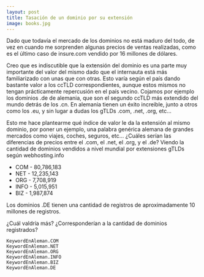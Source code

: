 ```yaml
---
layout: post
title: Tasación de un dominio por su extensión
image: books.jpg
---
```


Dado que todavía el mercado de los dominios no está maduro del todo, de vez en cuando me sorprenden algunas precios de ventas realizadas, como es el último caso de insure.com vendido por 16 millones de dólares.

Creo que es indiscutible que la extensión del dominio es una parte muy importante del valor del mismo dado que el internauta está más familiarizado con unas que con otras. Esto varía según el país dando bastante valor a los ccTLD correspondientes, aunque estos mismos no tengan prácticamente repercusión en el país vecino. Cojamos por ejemplo los dominios .de de alemania, que son el segundo ccTLD más extendido del mundo detrás de los .cn. En alemania tienen un éxito increible, junto a otros como los .eu, y sin lugar a dudas los gTLDs .com, .net, .org, etc...

Esto me hace plantearme qué índice de valor le da la extensión al mismo dominio, por poner un ejemplo, una palabra genérica alemana de grandes mercados como viajes, coches, seguros, etc... ¿Cuáles serían las diferencias de precios entre el .com, el .net, el .org, y el .de? Viendo la cantidad de dominios vendidos a nivel mundial por extensiones gTLDs según webhosting.info

- COM - 80,786,183
- NET - 12,235,143
- ORG - 7,708,919
- INFO - 5,015,951
- BIZ - 1,987,874

Los dominios .DE tienen una cantidad de registros de aproximadamente 10 millones de registros.

¿Cuál valdría más? ¿Corresponderían a la cantidad de dominios registrados?

	KeywordEnAleman.COM
	KeywordEnAleman.NET
	KeywordEnAleman.ORG
	KeywordEnAleman.INFO
	KeywordEnAleman.BIZ
	KeywordEnAleman.DE